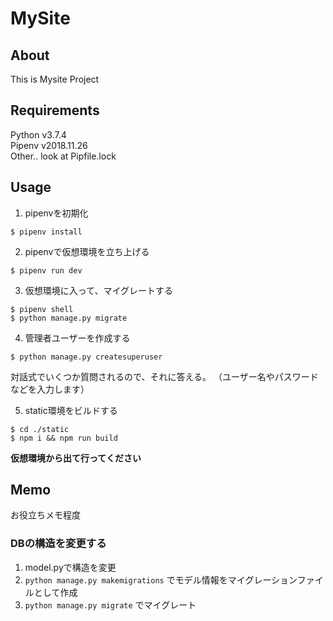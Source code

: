 # MySite

## About

This is Mysite Project

## Requirements

Python v3.7.4
<br />
Pipenv v2018.11.26
<br />
Other.. look at Pipfile.lock

## Usage

1. pipenvを初期化
```
$ pipenv install
```

2. pipenvで仮想環境を立ち上げる
```
$ pipenv run dev
```

3. 仮想環境に入って、マイグレートする
```
$ pipenv shell
$ python manage.py migrate
```

4. 管理者ユーザーを作成する

```
$ python manage.py createsuperuser
```

対話式でいくつか質問されるので、それに答える。
（ユーザー名やパスワードなどを入力します）

5. static環境をビルドする

```
$ cd ./static
$ npm i && npm run build
```

**仮想環境から出て行ってください**

## Memo

お役立ちメモ程度

### DBの構造を変更する

1. model.pyで構造を変更
2. `python manage.py makemigrations` でモデル情報をマイグレーションファイルとして作成
3. `python manage.py migrate` でマイグレート
